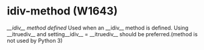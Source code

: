 # idiv-method (W1643)
*\_\_idiv\_\_ method defined* Used when an \_\_idiv\_\_ method is
defined. Using \_\_itruediv\_\_ and setting\_\_idiv\_\_ =
\_\_itruediv\_\_ should be preferred.(method is not used by Python 3)

